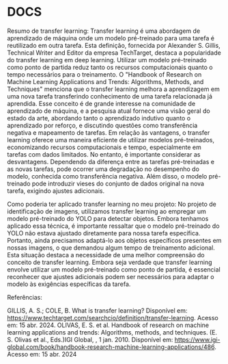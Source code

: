 # DOCS

Resumo de transfer learning:
Transfer learning é uma abordagem de aprendizado de máquina onde um modelo pré-treinado para uma tarefa é reutilizado em outra tarefa. Esta definição, fornecida por Alexander S. Gillis, Technical Writer and Editor da empresa TechTarget, destaca a popularidade do transfer learning em deep learning. Utilizar um modelo pré-treinado como ponto de partida reduz tanto os recursos computacionais quanto o tempo necessários para o treinamento.
O "Handbook of Research on Machine Learning Applications and Trends: Algorithms, Methods, and Techniques" menciona que o transfer learning melhora a aprendizagem em uma nova tarefa transferindo conhecimento de uma tarefa relacionada já aprendida. Esse conceito é de grande interesse na comunidade de aprendizado de máquina, e a pesquisa atual fornece uma visão geral do estado da arte, abordando tanto o aprendizado indutivo quanto o aprendizado por reforço, e discutindo questões como transferência negativa e mapeamento de tarefas.
Em relação às vantagens, o transfer learning oferece uma maneira eficiente de utilizar modelos pré-treinados, economizando recursos computacionais e tempo, especialmente em tarefas com dados limitados. No entanto, é importante considerar as desvantagens. Dependendo da diferença entre as tarefas pré-treinadas e as novas tarefas, pode ocorrer uma degradação no desempenho do modelo, conhecida como transferência negativa. Além disso, o modelo pré-treinado pode introduzir vieses do conjunto de dados original na nova tarefa, exigindo ajustes adicionais.

Como poderia ter aplicado transfer learning no meu projeto:
No projeto de identificação de imagens, utilizamos transfer learning ao empregar um modelo pré-treinado do YOLO para detectar objetos. Embora tenhamos aplicado essa técnica, é importante ressaltar que o modelo pré-treinado do YOLO não estava ajustado diretamente para nossa tarefa específica. Portanto, ainda precisamos adaptá-lo aos objetos específicos presentes em nossas imagens, o que demandou algum tempo de treinamento adicional. Esta situação destaca a necessidade de uma melhor compreensão do conceito de transfer learning. Embora seja verdade que transfer learning envolve utilizar um modelo pré-treinado como ponto de partida, é essencial reconhecer que ajustes adicionais podem ser necessários para adaptar o modelo às exigências específicas da tarefa.

Referências:

GILLIS, A. S.; COLE, B. What is transfer learning? Disponível em: <https://www.techtarget.com/searchcio/definition/transfer-learning>. Acesso em: 15 abr. 2024.
OLIVAS, E. S. et al. Handbook of research on machine learning applications and trends: Algorithms, methods, and techniques. (E. S. Olivas et al., Eds.)IGI Global, , 1 jan. 2010. Disponível em: <https://www.igi-global.com/book/handbook-research-machine-learning-applications/486>. Acesso em: 15 abr. 2024
